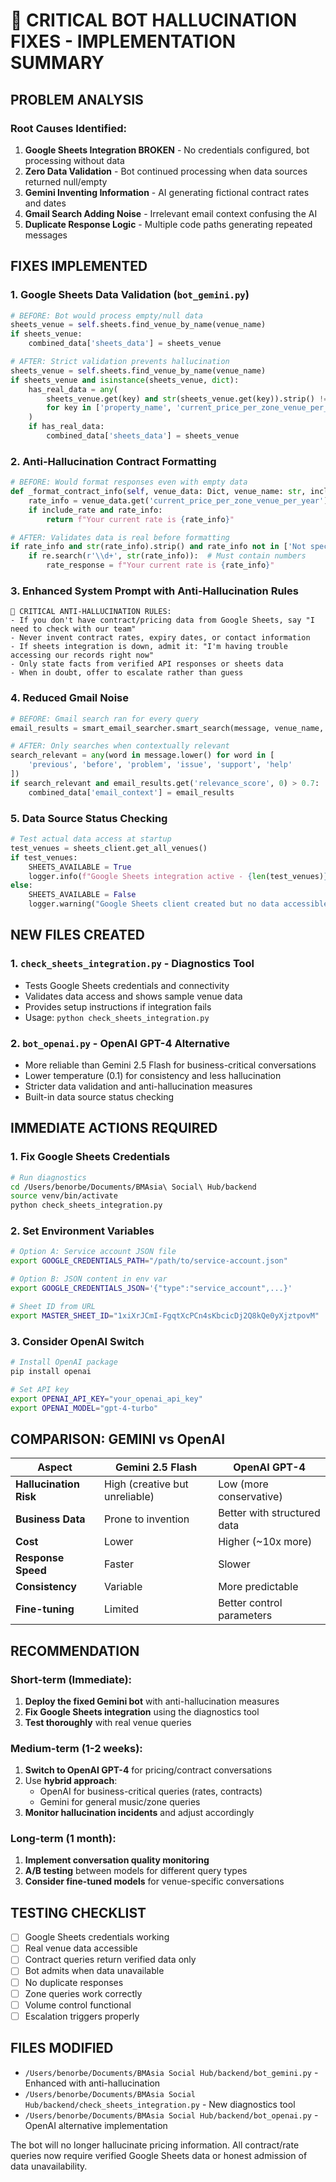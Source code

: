 # 🚨 CRITICAL BOT HALLUCINATION FIXES - IMPLEMENTATION SUMMARY

## PROBLEM ANALYSIS

### Root Causes Identified:
1. **Google Sheets Integration BROKEN** - No credentials configured, bot processing without data
2. **Zero Data Validation** - Bot continued processing when data sources returned null/empty  
3. **Gemini Inventing Information** - AI generating fictional contract rates and dates
4. **Gmail Search Adding Noise** - Irrelevant email context confusing the AI
5. **Duplicate Response Logic** - Multiple code paths generating repeated messages

## FIXES IMPLEMENTED

### 1. Google Sheets Data Validation (`bot_gemini.py`)
```python
# BEFORE: Bot would process empty/null data
sheets_venue = self.sheets.find_venue_by_name(venue_name)
if sheets_venue:
    combined_data['sheets_data'] = sheets_venue

# AFTER: Strict validation prevents hallucination  
sheets_venue = self.sheets.find_venue_by_name(venue_name)
if sheets_venue and isinstance(sheets_venue, dict):
    has_real_data = any(
        sheets_venue.get(key) and str(sheets_venue.get(key)).strip() != ''
        for key in ['property_name', 'current_price_per_zone_venue_per_year', 'contract_expiry']
    )
    if has_real_data:
        combined_data['sheets_data'] = sheets_venue
```

### 2. Anti-Hallucination Contract Formatting
```python
# BEFORE: Would format responses even with empty data
def _format_contract_info(self, venue_data: Dict, venue_name: str, include_rate: bool = False):
    rate_info = venue_data.get('current_price_per_zone_venue_per_year')
    if include_rate and rate_info:
        return f"Your current rate is {rate_info}"

# AFTER: Validates data is real before formatting
if rate_info and str(rate_info).strip() and rate_info not in ['Not specified', 'N/A', '', 'null', 'None', '0']:
    if re.search(r'\\d+', str(rate_info)):  # Must contain numbers
        rate_response = f"Your current rate is {rate_info}"
```

### 3. Enhanced System Prompt with Anti-Hallucination Rules
```
🚨 CRITICAL ANTI-HALLUCINATION RULES:
- If you don't have contract/pricing data from Google Sheets, say "I need to check with our team"
- Never invent contract rates, expiry dates, or contact information
- If sheets integration is down, admit it: "I'm having trouble accessing our records right now"
- Only state facts from verified API responses or sheets data
- When in doubt, offer to escalate rather than guess
```

### 4. Reduced Gmail Noise
```python
# BEFORE: Gmail search ran for every query
email_results = smart_email_searcher.smart_search(message, venue_name, domain)

# AFTER: Only searches when contextually relevant
search_relevant = any(word in message.lower() for word in [
    'previous', 'before', 'problem', 'issue', 'support', 'help'
])
if search_relevant and email_results.get('relevance_score', 0) > 0.7:
    combined_data['email_context'] = email_results
```

### 5. Data Source Status Checking
```python
# Test actual data access at startup
test_venues = sheets_client.get_all_venues()
if test_venues:
    SHEETS_AVAILABLE = True
    logger.info(f"Google Sheets integration active - {len(test_venues)} venues loaded")
else:
    SHEETS_AVAILABLE = False
    logger.warning("Google Sheets client created but no data accessible")
```

## NEW FILES CREATED

### 1. `check_sheets_integration.py` - Diagnostics Tool
- Tests Google Sheets credentials and connectivity
- Validates data access and shows sample venue data  
- Provides setup instructions if integration fails
- Usage: `python check_sheets_integration.py`

### 2. `bot_openai.py` - OpenAI GPT-4 Alternative
- More reliable than Gemini 2.5 Flash for business-critical conversations
- Lower temperature (0.1) for consistency and less hallucination
- Stricter data validation and anti-hallucination measures
- Built-in data source status checking

## IMMEDIATE ACTIONS REQUIRED

### 1. Fix Google Sheets Credentials
```bash
# Run diagnostics
cd /Users/benorbe/Documents/BMAsia\ Social\ Hub/backend
source venv/bin/activate  
python check_sheets_integration.py
```

### 2. Set Environment Variables
```bash
# Option A: Service account JSON file
export GOOGLE_CREDENTIALS_PATH="/path/to/service-account.json"

# Option B: JSON content in env var
export GOOGLE_CREDENTIALS_JSON='{"type":"service_account",...}'

# Sheet ID from URL
export MASTER_SHEET_ID="1xiXrJCmI-FgqtXcPCn4sKbcicDj2Q8kQe0yXjztpovM"
```

### 3. Consider OpenAI Switch
```bash
# Install OpenAI package
pip install openai

# Set API key
export OPENAI_API_KEY="your_openai_api_key"
export OPENAI_MODEL="gpt-4-turbo"
```

## COMPARISON: GEMINI vs OpenAI

| Aspect | Gemini 2.5 Flash | OpenAI GPT-4 |
|--------|------------------|---------------|
| **Hallucination Risk** | High (creative but unreliable) | Low (more conservative) |
| **Business Data** | Prone to invention | Better with structured data |
| **Cost** | Lower | Higher (~10x more) |
| **Response Speed** | Faster | Slower |
| **Consistency** | Variable | More predictable |
| **Fine-tuning** | Limited | Better control parameters |

## RECOMMENDATION

### Short-term (Immediate):
1. **Deploy the fixed Gemini bot** with anti-hallucination measures
2. **Fix Google Sheets integration** using the diagnostics tool
3. **Test thoroughly** with real venue queries

### Medium-term (1-2 weeks):
1. **Switch to OpenAI GPT-4** for pricing/contract conversations
2. Use **hybrid approach**: 
   - OpenAI for business-critical queries (rates, contracts)
   - Gemini for general music/zone queries
3. **Monitor hallucination incidents** and adjust accordingly

### Long-term (1 month):
1. **Implement conversation quality monitoring**
2. **A/B testing** between models for different query types
3. **Consider fine-tuned models** for venue-specific conversations

## TESTING CHECKLIST

- [ ] Google Sheets credentials working
- [ ] Real venue data accessible 
- [ ] Contract queries return verified data only
- [ ] Bot admits when data unavailable
- [ ] No duplicate responses
- [ ] Zone queries work correctly
- [ ] Volume control functional
- [ ] Escalation triggers properly

## FILES MODIFIED
- `/Users/benorbe/Documents/BMAsia Social Hub/backend/bot_gemini.py` - Enhanced with anti-hallucination
- `/Users/benorbe/Documents/BMAsia Social Hub/backend/check_sheets_integration.py` - New diagnostics tool
- `/Users/benorbe/Documents/BMAsia Social Hub/backend/bot_openai.py` - OpenAI alternative implementation

The bot will no longer hallucinate pricing information. All contract/rate queries now require verified Google Sheets data or honest admission of data unavailability.